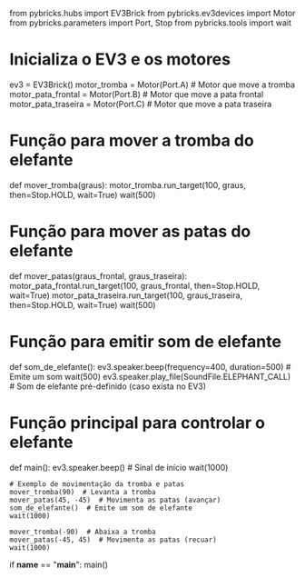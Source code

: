 from pybricks.hubs import EV3Brick
from pybricks.ev3devices import Motor
from pybricks.parameters import Port, Stop
from pybricks.tools import wait

# Inicializa o EV3 e os motores
ev3 = EV3Brick()
motor_tromba = Motor(Port.A)  # Motor que move a tromba
motor_pata_frontal = Motor(Port.B)  # Motor que move a pata frontal
motor_pata_traseira = Motor(Port.C)  # Motor que move a pata traseira

# Função para mover a tromba do elefante
def mover_tromba(graus):
    motor_tromba.run_target(100, graus, then=Stop.HOLD, wait=True)
    wait(500)

# Função para mover as patas do elefante
def mover_patas(graus_frontal, graus_traseira):
    motor_pata_frontal.run_target(100, graus_frontal, then=Stop.HOLD, wait=True)
    motor_pata_traseira.run_target(100, graus_traseira, then=Stop.HOLD, wait=True)
    wait(500)

# Função para emitir som de elefante
def som_de_elefante():
    ev3.speaker.beep(frequency=400, duration=500)  # Emite um som
    wait(500)
    ev3.speaker.play_file(SoundFile.ELEPHANT_CALL)  # Som de elefante pré-definido (caso exista no EV3)

# Função principal para controlar o elefante
def main():
    ev3.speaker.beep()  # Sinal de início
    wait(1000)

    # Exemplo de movimentação da tromba e patas
    mover_tromba(90)  # Levanta a tromba
    mover_patas(45, -45)  # Movimenta as patas (avançar)
    som_de_elefante()  # Emite um som de elefante
    wait(1000)

    mover_tromba(-90)  # Abaixa a tromba
    mover_patas(-45, 45)  # Movimenta as patas (recuar)
    wait(1000)

if __name__ == "__main__":
    main()

